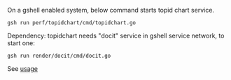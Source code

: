 On a gshell enabled system, below command starts topid chart service.

`gsh run perf/topidchart/cmd/topidchart.go`

Dependency: topidchart needs "docit" service in gshell service network, to start one:

`gsh run render/docit/cmd/docit.go`

See [usage](../README.md)
